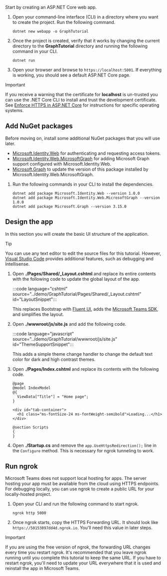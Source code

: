 <!-- markdownlint-disable MD002 MD041 -->

Start by creating an ASP.NET Core web app.

1. Open your command-line interface (CLI) in a directory where you want to create the project. Run the following command.

    ```Shell
    dotnet new webapp -o GraphTutorial
    ```

1. Once the project is created, verify that it works by changing the current directory to the **GraphTutorial** directory and running the following command in your CLI.

    ```Shell
    dotnet run
    ```

1. Open your browser and browse to `https://localhost:5001`. If everything is working, you should see a default ASP.NET Core page.

> [!IMPORTANT]
> If you receive a warning that the certificate for **localhost** is un-trusted you can use the .NET Core CLI to install and trust the development certificate. See [Enforce HTTPS in ASP.NET Core](/aspnet/core/security/enforcing-ssl?view=aspnetcore-3.1) for instructions for specific operating systems.

## Add NuGet packages

Before moving on, install some additional NuGet packages that you will use later.

- [Microsoft.Identity.Web](https://www.nuget.org/packages/Microsoft.Identity.Web/) for authenticating and requesting access tokens.
- [Microsoft.Identity.Web.MicrosoftGraph](https://www.nuget.org/packages/Microsoft.Identity.Web.MicrosoftGraph/) for adding Microsoft Graph support configured with Microsoft.Identity.Web.
- [Microsoft.Graph](https://www.nuget.org/packages/Microsoft.Graph/) to update the version of this package installed by Microsoft.Identity.Web.MicrosoftGraph.

1. Run the following commands in your CLI to install the dependencies.

    ```Shell
    dotnet add package Microsoft.Identity.Web --version 1.0.0
    dotnet add package Microsoft.Identity.Web.MicrosoftGraph --version 1.0.0
    dotnet add package Microsoft.Graph --version 3.15.0
    ```

## Design the app

In this section you will create the basic UI structure of the application.

> [!TIP]
> You can use any text editor to edit the source files for this tutorial. However, [Visual Studio Code](https://code.visualstudio.com/) provides additional features, such as debugging and Intellisense.

1. Open **./Pages/Shared/_Layout.cshtml** and replace its entire contents with the following code to update the global layout of the app.

    :::code language="cshtml" source="../demo/GraphTutorial/Pages/Shared/_Layout.cshtml" id="LayoutSnippet":::

    This replaces Bootstrap with [Fluent UI](https://developer.microsoft.com/fluentui), adds the [Microsoft Teams SDK](/javascript/api/overview/msteams-client), and simplifies the layout.

1. Open **./wwwroot/js/site.js** and add the following code.

    :::code language="javascript" source="../demo/GraphTutorial/wwwroot/js/site.js" id="ThemeSupportSnippet":::

    This adds a simple theme change handler to change the default text color for dark and high contrast themes.

1. Open **./Pages/Index.cshtml** and replace its contents with the following code.

    ```cshtml
    @page
    @model IndexModel
    @{
      ViewData["Title"] = "Home page";
    }

    <div id="tab-container">
      <h1 class="ms-fontSize-24 ms-fontWeight-semibold">Loading...</h1>
    </div>

    @section Scripts
    {
    }
    ```

1. Open **./Startup.cs** and remove the `app.UseHttpsRedirection();` line in the `Configure` method. This is necessary for ngrok tunneling to work.

## Run ngrok

Microsoft Teams does not support local hosting for apps. The server hosting your app must be available from the cloud using HTTPS endpoints. For debugging locally, you can use ngrok to create a public URL for your locally-hosted project.

1. Open your CLI and run the following command to start ngrok.

    ```Shell
    ngrok http 5000
    ```

1. Once ngrok starts, copy the HTTPS Forwarding URL. It should look like `https://50153897dd4d.ngrok.io`. You'll need this value in later steps.

> [!IMPORTANT]
> If you are using the free version of ngrok, the forwarding URL changes every time you restart ngrok. It's recommended that you leave ngrok running until you complete this tutorial to keep the same URL. If you have to restart ngrok, you'll need to update your URL everywhere that it is used and reinstall the app in Microsoft Teams.
